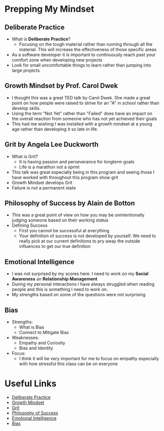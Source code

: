 # Prepping My Mindset

## Deliberate Practice

- What is **Deliberate Practice**?
  - Focusing on the tough material rather than running through all the material. This will increase the effectiveness of those specific areas
- As a software developer it is important to continuously reach past your comfort zone when developing new projects
- Look for small uncomfortable things to learn rather than jumping into large projects

## Growth Mindset by Prof. Carol Dwek

- I thought this was a great TED talk by Carol Dwek. She made a great point on how people were raised to strive for an "A" in school rather than develop skills.
- Using the term "Not Yet" rather than "Failed" does have an impact on the overall reaction from someone who has not yet achieved their goals
- This had me wishing I was installed with a growth mindset at a young age rather than developing it so late in life.

## Grit by Angela Lee Duckworth

- What is Grit?
  - It is having passion and perseverance for longterm goals
  - Life is a marathon not a sprint
- This talk was great especially being in this program and seeing those I have worked with throughout this program show grit
- Growth Mindset develops Grit
- Failure is not a permanent state

## Philosophy of Success by Alain de Botton

- This was a great point of view on how you may be unintentionally judging someone based on their working status
- Defining Success
  - First you cannot be successful at everything
  - Your definition of success is not developed by yourself. We need to really pick at our current definitions to pry away the outside influences to get our true definition

## Emotional Intelligence

- I was not surprised by my scores here. I need to work on my **Social Awareness** an **Relationship Management**
- During my personal interactions I have always struggled when reading people and this is something I need to work on.
- My strengths based on some of the questions were not surprising

## Bias

- Strengths:
  - What is Bias
  - Connect to Mitigate Bias
- Weaknesses:
  - Empathy and Curiosity
  - Bias and Identity
- Focus:
  - I think it will be very important for me to focus on empathy especially with how stressful this class can be on everyone

# Useful Links

- [Deliberate Practice](https://web.archive.org/web/20160616225417/http://www.happybearsoftware.com/upgrade-your-technical-skills-with-deliberate-practice)
- [Growth Mindset](https://www.ted.com/talks/carol_dweck_the_power_of_believing_that_you_can_improve?language=en)
- [Grit](https://www.ted.com/talks/angela_lee_duckworth_grit_the_power_of_passion_and_perseverance)
- [Philosophy of Success](https://www.ted.com/talks/alain_de_botton_a_kinder_gentler_philosophy_of_success)
- [Emotional Intelligence](https://codefellows.github.io/common_curriculum/prep_work/emotional-intelligence-assessment.html)
- [Bias](https://codefellows.github.io/common_curriculum/prep_work/bias-assessment.html)